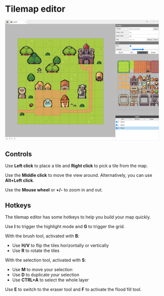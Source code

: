 # Tilemap editor

![](editor.png)

## Controls

Use **Left click** to place a tile and **Right click** to pick a tile from the map.

Use the **Middle click** to move the view around. Alternatively, you can use **Alt+Left click**.

Use the **Mouse wheel** or **+/-** to zoom in and out.

## Hotkeys

The tilemap editor has some hotkeys to help you build your map quickly.

Use **I** to trigger the highlight mode and **G** to trigger the grid.

With the brush tool, activated with **B**:
 * Use **H/V** to flip the tiles horizontally or vertically
 * Use **R** to rotate the tiles

With the selection tool, activated with **S**:
 * Use **M** to move your selection
 * Use **D** to duplicate your selection
 * Use **CTRL+A** to select the whole layer

Use **E** to switch to the eraser tool and **F** to activate the flood fill tool.
